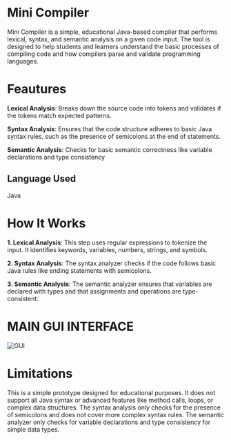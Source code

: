 # Mini Compiler
Mini Compiler is a simple, educational Java-based compiler that performs lexical, syntax, and semantic analysis on a given code input. The tool is designed to help students and learners understand the basic processes of compiling code and how compilers parse and validate programming languages.

# Feautures
**Lexical Analysis**: Breaks down the source code into tokens and validates if the tokens match expected patterns.

**Syntax Analysis**: Ensures that the code structure adheres to basic Java syntax rules, such as the presence of semicolons at the end of statements.

**Semantic Analysis**: Checks for basic semantic correctness like variable declarations and type consistency

## Language Used
Java

# How It Works
**1. Lexical Analysis**: This step uses regular expressions to tokenize the input. It identifies keywords, variables, numbers, strings, and symbols.

**2. Syntax Analysis**: The syntax analyzer checks if the code follows basic Java rules like ending statements with semicolons.

**3. Semantic Analysis**: The semantic analyzer ensures that variables are declared with types and that assignments and operations are type-consistent.

# MAIN GUI INTERFACE
![GUI](https://github.com/user-attachments/assets/3756263e-d914-43ab-8625-0349dbdb5eb9)

# Limitations
This is a simple prototype designed for educational purposes. It does not support all Java syntax or advanced features like method calls, loops, or complex data structures.
The syntax analysis only checks for the presence of semicolons and does not cover more complex syntax rules.
The semantic analyzer only checks for variable declarations and type consistency for simple data types.

